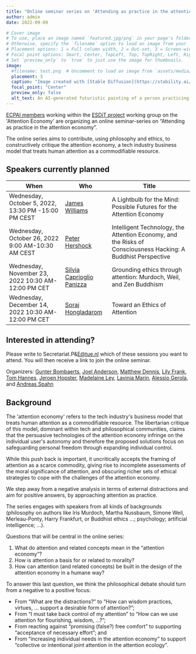 ```yaml
---
title: "Online seminar series on 'Attending as practice in the attention economy'"
author: admin
date: 2022-09-09

# Cover image
# To use, place an image named `featured.jpg/png` in your page's folder.
# Otherwise, specify the `filename` option to load an image from your `assets/media/` folder.
# Placement options: 1 = Full column width, 2 = Out-set, 3 = Screen-width
# Focal point options: Smart, Center, TopLeft, Top, TopRight, Left, Right, BottomLeft, Bottom, BottomRight
# Set `preview_only` to `true` to just use the image for thumbnails.
image:
  #filename: test.png  # Uncomment to load an image from `assets/media/` instead.
  placement: 3
  caption: "Image created with [Stable Diffusion](https://stability.ai/blog/stable-diffusion-public-release) (prompt: a futuristic painting of a person practicing mindfulness in the chaos of modern life)"
  focal_point: "Center"
  preview_only: false
  alt_text: An AI-generated futuristic painting of a person practicing mindfulness in the chaos of modern life.
---
```


[ECPAI members](/people/) working within the [ESDiT project](https://www.esdit.nl) working group on the 'Attention Economy' are organizing an online seminar-series  on “Attending as practice in the attention economy”.

The online series aims to contribute, using philosophy and ethics, to constructively critique the attention economy, a tech industry business model that treats human attention as a commodifiable resource. 


## Speakers currently planned

| **When**   | **Who**   | **Title**  |
|-----|---|-----|
| Wednesday, October  5, 2022, 13:30 PM -15:00 PM CEST  |  [James Williams](https://www.oii.ox.ac.uk/people/profiles/james-williams/)  |  A Lightbulb for the Mind: Possible Futures for the Attention Economy |
| Wednesday, October 26, 2022 9:00 AM-10:30 AM CEST  | [Peter Hershock](https://www.eastwestcenter.org/about-ewc/directory/peter.hershock)  | Intelligent Technology, the Attention Economy, and the Risks of Consciousness Hacking: A Buddhist Perspective   |
| Wednesday, November 23, 2022 10:30 AM-12:00 PM CET  | [Silvia Caprioglio Panizza](https://philpeople.org/profiles/silvia-caprioglio-panizza)  | Grounding ethics through attention: Murdoch, Weil, and Zen Buddhism  |
| Wednesday, December 14, 2022 10:30 AM-12:00 PM CET  | [Soraj Hongladarom](https://www.research.chula.ac.th/researcher-/soraj-hongladarom/)  | Toward an Ethics of Attention  |


## Interested in attending? 
Please write to Secretariat.P&E@tue.nl which of these sessions you want to attend. You will then receive a link to join the online seminar.

Organizers: [Gunter Bombaerts](https://www.tue.nl/en/research/researchers/gunter-bombaerts/), [Joel Anderson](https://www.uu.nl/medewerkers/JHAnderson), [Matthew Dennis](https://www.matthewjamesdennis.com), [Lily Frank](https://www.tue.nl/en/research/researchers/lily-frank/), [Tom Hannes](https://research.tue.nl/en/persons/tom-hannes), [Jeroen Hopster](https://people.utwente.nl/j.k.g.hopster), [Madelaine Ley](https://www.madelaineley.com), [Lavinia Marin](https://www.laviniamarin.eu), [Alessio Gerola](https://www.wur.nl/en/Persons/Alessio-A-Alessio-Gerola-MSc.htm), and [Andreas Spahn](https://www.tue.nl/en/research/researchers/andreas-spahn/) 

## Background

The 'attention economy' refers to the tech industry's business model that treats human attention as a commodifiable resource. The libertarian critique of this model, dominant within tech and philosophical communities, claims that the persuasive technologies of the attention economy infringe on the individual user's autonomy and therefore the proposed solutions focus on safeguarding personal freedom through expanding individual control.

While this push back is important, it uncritically accepts the framing of attention as a scarce commodity, giving rise to incomplete assessments of the moral significance of attention, and obscuring richer sets of ethical strategies to cope with the challenges of the attention economy.

We step away from a negative analysis in terms of external distractions and aim for positive answers, by approaching attention as practice. 

The series engages with speakers from all kinds of backgrounds (philosophy on authors like Iris Murdoch, Martha Nussbaum, Simone Weil, Merleau-Ponty, Harry Frankfurt, or Buddhist ethics …; psychology; artificial intelligence; …).

Questions that will be central in the online series:

1. What do attention and related concepts mean in the “attention economy”?
2. How is attention a basis for or related to morality?
3. How can attention (and related concepts) be built in the design of the attention economy in a humane way?

To answer this last question, we think the philosophical debate should turn from a negative to a positive focus:

- From “What are the distractions?” to “How can wisdom practices, virtues, … support a desirable form of attention?”;
- From “I must take back control of my attention” to “How can we use attention for flourishing, wisdom, …?”;
- From reacting against “promising (false?) free comfort” to supporting “acceptance of necessary effort”; and
- From “increasing individual needs in the attention economy” to support “collective or intentional joint attention in the attention ecology”.
